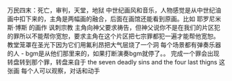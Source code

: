 万民四末：死亡，审判，天堂，地狱
中世纪画风和音乐，人物感觉是从中世纪油画中扣下来的，主角是两幅画的融合，后面在画馆还能看到原画。比如 耶罗尼米斯·博斯 的画作
讽刺宗教
主角向神父要求祷告，但神父说你不是在我们的片区犯的罪所以不能帮你宽恕，要求主角在这个片区把七宗罪都犯一遍才能帮他宽恕。
教堂笼罩在圣光下因为它们用氟利昂把大气层烧了一个洞
每个场景都有弹奏乐器的人 - bgm是从他们那里来的，如果打断演奏bgm就停了。。
完成一个罪会出现转盘转到那个罪，转盘来自于 the seven deadly sins and the four last thigns 这张画
每个人可以观察，对话和动手